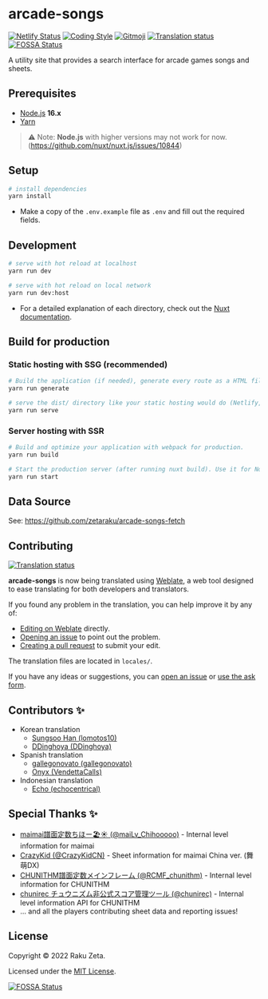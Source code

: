 # arcade-songs

[![Netlify Status](https://api.netlify.com/api/v1/badges/1c32f773-3a20-42a1-a8f7-ace6ec1a3ebc/deploy-status)](https://app.netlify.com/sites/arcade-songs/deploys) [![Coding Style](https://img.shields.io/badge/code_style-airbnb-%234B32C3)](https://github.com/airbnb/javascript) [![Gitmoji](https://img.shields.io/badge/commit_style-%20😜%20😍-%23FFDD67)](https://gitmoji.dev) [![Translation status](https://hosted.weblate.org/widgets/arcade-songs/-/svg-badge.svg)](https://hosted.weblate.org/engage/arcade-songs/) [![FOSSA Status](https://app.fossa.com/api/projects/git%2Bgithub.com%2Fzetaraku%2Farcade-songs.svg?type=shield)](https://app.fossa.com/projects/git%2Bgithub.com%2Fzetaraku%2Farcade-songs?ref=badge_shield)

A utility site that provides a search interface for arcade games songs and sheets.

## Prerequisites

- [Node.js](https://nodejs.org/) **16.x**
- [Yarn](https://yarnpkg.com/)

>  :warning: Note: **Node.js** with higher versions may not work for now. (https://github.com/nuxt/nuxt.js/issues/10844)

## Setup

```sh
# install dependencies
yarn install
```

- Make a copy of the `.env.example` file as `.env` and fill out the required fields.

## Development

```sh
# serve with hot reload at localhost
yarn run dev

# serve with hot reload on local network
yarn run dev:host
```

- For a detailed explanation of each directory, check out the [Nuxt documentation](https://nuxtjs.org).

## Build for production

### Static hosting with SSG (recommended)

```sh
# Build the application (if needed), generate every route as a HTML file and statically export to dist/ directory (used for static hosting).
yarn run generate

# serve the dist/ directory like your static hosting would do (Netlify, Vercel, Surge, etc), great for testing before deploying.
yarn run serve
```

### Server hosting with SSR

```sh
# Build and optimize your application with webpack for production.
yarn run build

# Start the production server (after running nuxt build). Use it for Node.js hosting like Heroku, Digital Ocean, etc.
yarn run start
```

## Data Source

See: <https://github.com/zetaraku/arcade-songs-fetch>

## Contributing

[![Translation status](https://hosted.weblate.org/widgets/arcade-songs/-/287x66-grey.png)](https://hosted.weblate.org/engage/arcade-songs/)

**arcade-songs** is now being translated using [Weblate](https://weblate.org/), a web tool designed to ease translating for both developers and translators.

If you found any problem in the translation, you can help improve it by any of:

- [Editing on Weblate](https://hosted.weblate.org/projects/arcade-songs/arcade-songs/) directly.
- [Opening an issue](https://github.com/zetaraku/arcade-songs/issues) to point out the problem.
- [Creating a pull request](https://github.com/zetaraku/arcade-songs/pulls) to submit your edit.

The translation files are located in `locales/`.

If you have any ideas or suggestions, you can [open an issue](https://github.com/zetaraku/arcade-songs/issues) or [use the ask form](https://arcade-songs-report.zetaraku.dev/).

## Contributors ✨

- Korean translation
  - [Sungsoo Han (lomotos10)](https://github.com/lomotos10)
  - [DDinghoya (DDinghoya)](https://github.com/DDinghoya)
- Spanish translation
  - [gallegonovato (gallegonovato)](https://github.com/gallegonovato)
  - [Onyx (VendettaCalls)](https://github.com/VendettaCalls)
- Indonesian translation
  - [Echo (echocentrical)](https://github.com/echocentrical)

## Special Thanks ✨

- [maimai譜面定数ちほー🏖☀️ (@maiLv_Chihooooo)](https://twitter.com/maiLv_Chihooooo) - Internal level information for maimai
- [CrazyKid (@CrazyKidCN)](https://github.com/CrazyKidCN) - Sheet information for maimai China ver. (舞萌DX)
- [CHUNITHM譜面定数メインフレーム (@RCMF_chunithm)](https://twitter.com/RCMF_chunithm) - Internal level information for CHUNITHM
- [chunirec チュウニズム非公式スコア管理ツール (@chunirec)](https://twitter.com/chunirec) - Internal level information API for CHUNITHM
- ... and all the players contributing sheet data and reporting issues!

## License

Copyright © 2022 Raku Zeta.

Licensed under the [MIT License](./LICENSE).

[![FOSSA Status](https://app.fossa.com/api/projects/git%2Bgithub.com%2Fzetaraku%2Farcade-songs.svg?type=large)](https://app.fossa.com/projects/git%2Bgithub.com%2Fzetaraku%2Farcade-songs?ref=badge_large)
